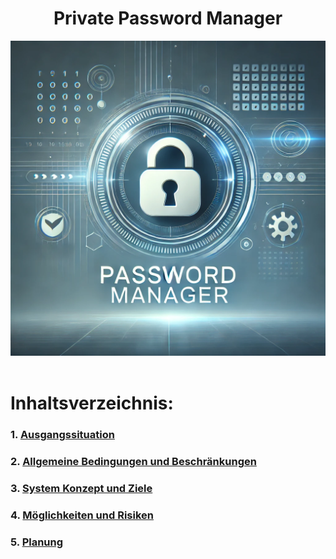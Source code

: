 <div align="center">
    <h1>Private Password Manager</h1>
  <img src="/Ressources/PasswordManagerLogo.webp" alt="PasswordManagerPicture" width="750">
</div>

<br>

# Inhaltsverzeichnis:
### 1. [Ausgangssituation](/Workspace/InitialSituation.md)
### 2. [Allgemeine Bedingungen und Beschränkungen](/Workspace/ConditionsAndConstraints.md)
### 3. [System Konzept und Ziele](/Workspace/ConceptAndObjectives.md)
### 4. [Möglichkeiten und Risiken](/Workspace/OpportunitiesAndRisks.md)
### 5. [Planung](/Workspace/Planning.md)